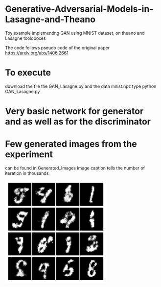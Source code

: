 # Generative-Adversarial-Models-in-Lasagne-and-Theano
Toy example implementing GAN using MNIST dataset, on theano and Lasagne tooloboxes 

The code follows pseudo code of the original paper 
https://arxiv.org/abs/1406.2661


# To execute 
download the file the GAN_Lasagne.py and the data mnist.npz 
type
python GAN_Lasagne.py

# Very basic network for generator and as well as for the discriminator 

# Few generated images from the experiment
  can be found in Generated_Images
  Image caption tells the number of iteration in thousands
  
  ![Produced Image after 20000 Iterations](https://github.com/sverma88/Generative-Adversarial-Models-in-Lasagne-and-Theano/blob/master/Generated_Images/020.png)
